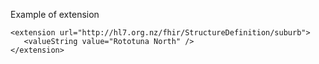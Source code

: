 
Example of extension

```
<extension url="http://hl7.org.nz/fhir/StructureDefinition/suburb">
   <valueString value="Rototuna North" />
</extension>
```